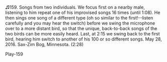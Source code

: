 ♫159. Songs from two individuals. We focus first on a nearby male,
listening to him repeat one of his improvised songs 16 times (until
1:08). He then sings one song of a different type (oh so similar to the
first!--listen carefully and you may hear the switch) before we swing
the microphone over to a more distant bird, so that the unique,
back-to-back songs of the two birds can be more easily heard. Last, at
2:15 we swing back to the first bird, hearing him switch to another of
his 100 or so different songs. May 28, 2016. Sax-Zim Bog, Minnesota.
(2:28)

Play-159
